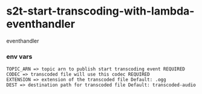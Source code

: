 # s2t-start-transcoding-with-lambda-eventhandler

eventhandler

### env vars
```
TOPIC_ARN => topic arn to publish start transcoding event REQUIRED
CODEC => transcoded file will use this codec REQUIRED
EXTENSION => extension of the transcoded file Default: .ogg
DEST => destination path for transcoded file Default: transcoded-audio
```
